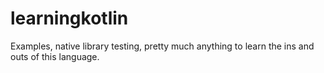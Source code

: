 # learningkotlin
Examples, native library testing, pretty much anything to learn the ins and outs of this language.
